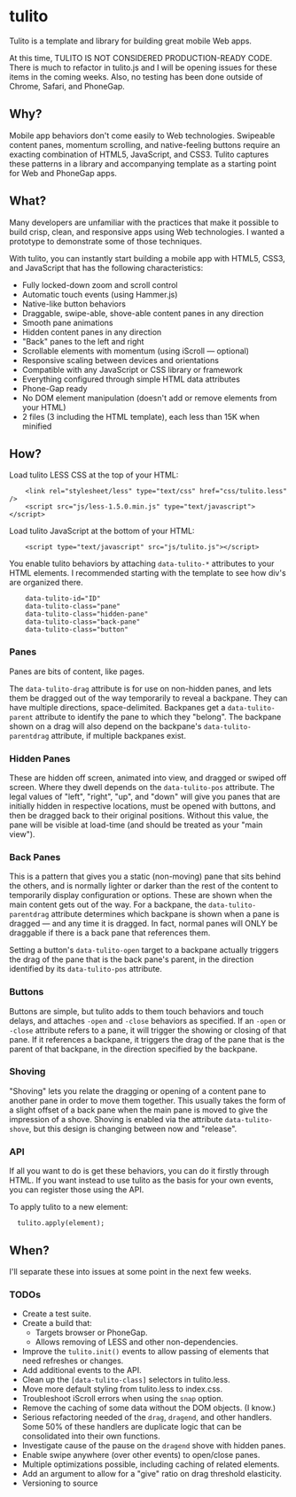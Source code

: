 tulito
======

Tulito is a template and library for building great mobile Web apps.

At this time, TULITO IS NOT CONSIDERED PRODUCTION-READY CODE. There is much to refactor in tulito.js and I will be opening issues for these items in the coming weeks. Also, no testing has been done outside of Chrome, Safari, and PhoneGap.

Why?
----

Mobile app behaviors don't come easily to Web technologies. Swipeable content panes, momentum scrolling, and native-feeling buttons require an exacting combination of HTML5, JavaScript, and CSS3. Tulito captures these patterns in a library and accompanying  template as a starting point for Web and PhoneGap apps.

What?
-----

Many developers are unfamiliar with the practices that make it possible to build crisp, clean, and responsive apps using Web technologies. I wanted a prototype to demonstrate some of those techniques.

With tulito, you can instantly start building a mobile app with HTML5, CSS3, and JavaScript that has the following characteristics:

- Fully locked-down zoom and scroll control
- Automatic touch events (using Hammer.js)
- Native-like button behaviors
- Draggable, swipe-able, shove-able content panes in any direction
- Smooth pane animations
- Hidden content panes in any direction
- "Back" panes to the left and right
- Scrollable elements with momentum (using iScroll — optional)
- Responsive scaling between devices and orientations
- Compatible with any JavaScript or CSS library or framework
- Everything configured through simple HTML data attributes
- Phone-Gap ready
- No DOM element manipulation (doesn't add or remove elements from your HTML)
- 2 files (3 including the HTML template), each less than 15K when minified

How?
----

Load tulito LESS CSS at the top of your HTML:

        <link rel="stylesheet/less" type="text/css" href="css/tulito.less" />
        <script src="js/less-1.5.0.min.js" type="text/javascript"></script>
		
Load tulito JavaScript at the bottom of your HTML:

	    <script type="text/javascript" src="js/tulito.js"></script>

You enable tulito behaviors by attaching `data-tulito-*` attributes to your HTML elements. I recommended starting with the template to see how div's are organized there.
    
        data-tulito-id="ID"
        data-tulito-class="pane"
        data-tulito-class="hidden-pane"
        data-tulito-class="back-pane"
        data-tulito-class="button"

### Panes

Panes are bits of content, like pages. 

The `data-tulito-drag` attribute is for use on non-hidden panes, and lets them be dragged out of the way temporarily to reveal a backpane. They can have multiple directions, space-delimited. Backpanes get a `data-tulito-parent` attribute to identify the pane to which they "belong". The backpane shown on a drag will also depend on the backpane's `data-tulito-parentdrag` attribute, if multiple backpanes exist.

### Hidden Panes

These are hidden off screen, animated into view, and dragged or swiped off screen. Where they dwell depends on the `data-tulito-pos` attribute. The legal values of "left", "right", "up", and "down" will give you panes that are initially hidden in respective locations, must be opened with buttons, and then be dragged back to their original positions. Without this value, the pane will be visible at load-time (and should be treated as your "main view"). 

### Back Panes

This is a pattern that gives you a static (non-moving) pane that sits behind the others, and is normally lighter or darker than the rest of the content to temporarily display configuration or options. These are shown when the main content gets out of the way. For a backpane, the `data-tulito-parentdrag` attribute determines which backpane is shown when a pane is dragged — and any time it is dragged. In fact, normal panes will ONLY be draggable if there is a back pane that references them.

Setting a button's `data-tulito-open` target to a backpane actually triggers the drag of the pane that is the back pane's parent, in the direction identified by its `data-tulito-pos` attribute.

### Buttons

Buttons are simple, but tulito adds to them touch behaviors and touch delays, and attaches `-open` and `-close` behaviors as specified. If an `-open` or `-close` attribute refers to a pane, it will trigger the showing or closing of that pane. If it references a backpane, it triggers the drag of the pane that is the parent of that backpane, in the direction specified by the backpane.

### Shoving

"Shoving" lets you relate the dragging or opening of a content pane to another pane in order to move them together. This usually takes the form of a slight offset of a back pane when the main pane is moved to give the impression of a shove. Shoving is enabled via the attribute `data-tulito-shove`, but this design is changing between now and "release".

### API

If all you want to do is get these behaviors, you can do it firstly through HTML. If you want instead to use tulito as the basis for your own events, you can register those using the API.

To apply tulito to a new element:

      tulito.apply(element);

When?
-----

I'll separate these into issues at some point in the next few weeks.

### TODOs

- Create a test suite.
- Create a build that:
 	- Targets browser or PhoneGap.
	- Allows removing of LESS and other non-dependencies.
- Improve the `tulito.init()` events to allow passing of elements that need refreshes or changes.
- Add additional events to the API.
- Clean up the `[data-tulito-class]` selectors in tulito.less.
- Move more default styling from tulito.less to index.css. 
- Troubleshoot iScroll errors when using the `snap` option.
- Remove the caching of some data without the DOM objects. (I know.)
- Serious refactoring needed of the `drag`, `dragend`, and other handlers. Some 50% of these handlers are duplicate logic that can be consolidated into their own functions.
- Investigate cause of the pause on the `dragend` shove with hidden panes.
- Enable swipe anywhere (over other events) to open/close panes.
- Multiple optimizations possible, including caching of related elements.
- Add an argument to allow for a "give" ratio on drag threshold elasticity.
- Versioning to source

